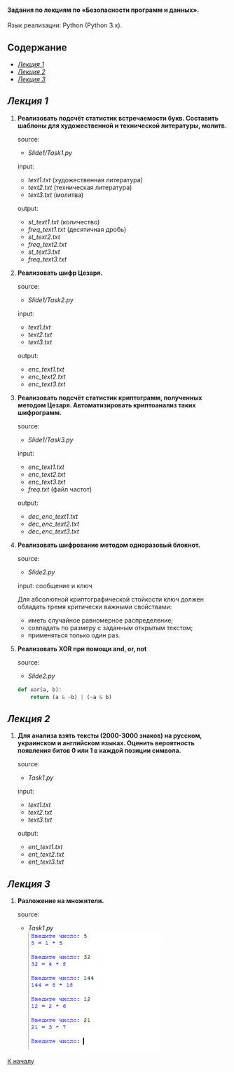 #### Задания по лекциям по «Безопасности программ и данных».

Язык реализации: Python (Python 3.x).

## Содержание
- [*Лекция 1*](#Лекция-1)
- [*Лекция 2*](#Лекция-2)
- [*Лекция 3*](#Лекция-3)

## *Лекция 1*

1. **Реализовать подсчёт статистик встречаемости букв.
Составить шаблоны для художественной и технической литературы,
молитв.**

	source:
	- *Slide1/Task1.py*

	input:
	- *text1.txt* (художественная литература)
	- *text2.txt* (техническая литература)
	- *text3.txt* (молитва)

	output:
	- *st_text1.txt* (количество)
	- *freq_text1.txt* (десятичная дробь)
	- *st_text2.txt*
	- *freq_text2.txt*
	- *st_text3.txt*
	- *freq_text3.txt*

2. **Реализовать шифр Цезаря.**

	source:
	- *Slide1/Task2.py*

	input:
	- *text1.txt*
	- *text2.txt*
	- *text3.txt*

	output:
	- *enc_text1.txt*
	- *enc_text2.txt*
	- *enc_text3.txt*

3. **Реализовать подсчёт статистик криптограмм, полученных методом Цезаря. Автоматизировать криптоанализ таких шифрограмм.**

	source:
	- *Slide1/Task3.py*

	input:
	- *enc_text1.txt*
	- *enc_text2.txt*
	- *enc_text3.txt*
	- *freq.txt* (файл частот)

	output:
	- *dec_enc_text1.txt*
	- *dec_enc_text2.txt*
	- *dec_enc_text3.txt*

4. **Реализовать шифрование методом одноразовый блокнот.**

	source:
	- *Slide2.py*

	input: сообщение и ключ

	Для абсолютной криптографической стойкости ключ
	должен обладать тремя критически важными свойствами:
	* иметь случайное равномерное распределение;
	* совпадать по размеру с заданным открытым текстом;
	* применяться только один раз.

5. **Реализовать XOR при помощи and, or, not**

	source:
	- *Slide2.py*

	```python
	def xor(a, b):
   		return (a & ~b) | (~a & b)
	```

## *Лекция 2*

1. **Для анализа взять тексты (2000-3000 знаков) на русском, украинском и английском языках. 
Оценить вероятность появления битов 0 или 1 в каждой позиции символа.**
	
	source:
	- *Task1.py*

	input:
	- *text1.txt*
	- *text2.txt*
	- *text3.txt*

	output:
	- *ent_text1.txt*
	- *ent_text2.txt*
	- *ent_text3.txt*
	
## *Лекция 3*

1. **Разложение на множители.**
	
	source:
	- *Task1.py*	
    ![Example](Lection3/image.png)

[К началу](#Задания-по-лекциям-по-Безопасности-программ-и-данных)
